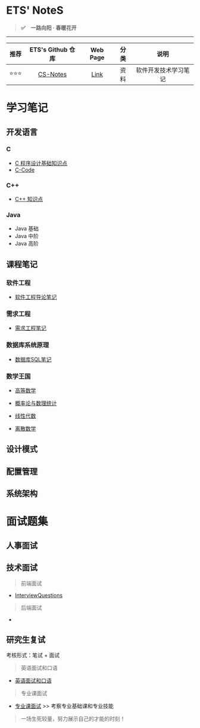 # ETS' NoteS

> **:white_check_mark:　一路向阳 · 春暖花开**

------

| 推荐 |                 ETS's Github 仓库                  |                   Web Page                    | 分类 |         说明         |
| :--: | :------------------------------------------------: | :-------------------------------------------: | :--: | :------------------: |
| ⭐⭐⭐  | [CS-Notes](https://github.com/wugenqiang/CS-Notes) | [Link](https://wugenqiang.github.io/CS-Notes) | 资料 | 软件开发技术学习笔记 |



# 学习笔记

## 开发语言

### C

* [C 程序设计基础知识点](C/C-Notes.md)       
* [C-Code](C/C-Code.md)

### C++

* [C++ 知识点](C++/C++Notes.md)

### Java

* Java 基础
* Java 中阶
* Java 高阶



## 课程笔记

### 软件工程

* [软件工程导论笔记](course/软件工程笔记.md)

### 需求工程

* [需求工程笔记](course/需求工程笔记.md)

### 数据库系统原理

* [数据库SQL笔记](course/数据库SQL笔记.md)

### 数学王国

* [高等数学](course/高数复习.md)

* [概率论与数理统计](course/概率论与数理统计.md)
* [线性代数](course/线性代数.md)
* [离散数学](course/离散数学笔记.md)

## 设计模式





## 配置管理



## 系统架构



# 面试题集

## 人事面试



## 技术面试

> 前端面试

* [InterviewQuestions](InterviewQuestions/前端面试题.md)

> 后端面试

* 

## 研究生复试

考核形式：笔试 + 面试

> 英语面试和口语

* [英语面试和口语](PostgraduateExam/英语面试和口语.md)

> 专业课面试

* [专业课面试](PostgraduateExam/专业课面试.md)    >>  考察专业基础课和专业技能

> 一场生死较量，努力展示自己的才能的时刻！
